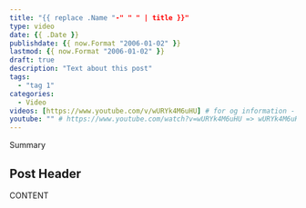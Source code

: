 ```yaml
---
title: "{{ replace .Name "-" " " | title }}"
type: video
date: {{ .Date }}
publishdate: {{ now.Format "2006-01-02" }}
lastmod: {{ now.Format "2006-01-02" }}
draft: true
description: "Text about this post"
tags:
  - "tag 1"
categories:
  - Video
videos: [https://www.youtube.com/v/wURYk4M6uHU] # for og information - you MUST use the /v/ link NOT watch?v=
youtube: "" # https://www.youtube.com/watch?v=wURYk4M6uHU => wURYk4M6uHU
---
```


Summary

<!--more-->

## Post Header

CONTENT
